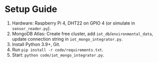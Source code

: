 # Setup Guide
1. Hardware: Raspberry Pi 4, DHT22 on GPIO 4 (or simulate in `sensor_reader.py`).
2. MongoDB Atlas: Create free cluster, add `iot_db`/`environmental_data`, update connection string in `iot_mongo_integrator.py`.
3. Install Python 3.9+, Git.
4. Run `pip install -r code/requirements.txt`.
5. Start: `python code/iot_mongo_integrator.py`.
